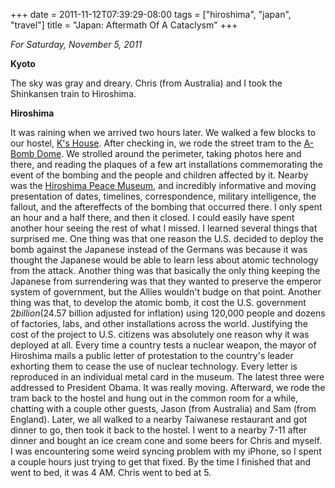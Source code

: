 +++
date = 2011-11-12T07:39:29-08:00
tags = ["hiroshima", "japan", "travel"]
title = "Japan: Aftermath Of A Cataclysm"
+++

*For Saturday, November 5, 2011*

**Kyoto**

The sky was gray and dreary. Chris (from Australia) and I took the Shinkansen train to Hiroshima.

**Hiroshima**

It was raining when we arrived two hours later. We walked a few blocks to our hostel, [K's House](https://www.hostelworld.com/st/hostels/p/30699/backpackers-hostel-k-s-house-hiroshima/). After checking in, we rode the street tram to the [A-Bomb Dome](https://www.google.com/search?q=a-bomb+dome). We strolled around the perimeter, taking photos here and there, and reading the plaques of a few art installations commemorating the event of the bombing and the people and children affected by it. Nearby was the [Hiroshima Peace Museum](https://www.google.com/search?q=hiroshima+peace+museum), and incredibly informative and moving presentation of dates, timelines, correspondence, military intelligence, the fallout, and the aftereffects of the bombing that occurred there. I only spent an hour and a half there, and then it closed. I could easily have spent another hour seeing the rest of what I missed. I learned several things that surprised me. One thing was that one reason the U.S. decided to deploy the bomb against the Japanese instead of the Germans was because it was thought the Japanese would be able to learn less about atomic technology from the attack. Another thing was that basically the only thing keeping the Japanese from surrendering was that they wanted to preserve the emperor system of government, but the Allies wouldn't budge on that point. Another thing was that, to develop the atomic bomb, it cost the U.S. government $2 billion ($24.57 billion adjusted for inflation) using 120,000 people and dozens of factories, labs, and other installations across the world. Justifying the cost of the project to U.S. citizens was absolutely one reason why it was deployed at all. Every time a country tests a nuclear weapon, the mayor of Hiroshima mails a public letter of protestation to the country's leader exhorting them to cease the use of nuclear technology. Every letter is reproduced in an individual metal card in the museum. The latest three were addressed to President Obama. It was really moving. Afterward, we rode the tram back to the hostel and hung out in the common room for a while, chatting with a couple other guests, Jason (from Australia) and Sam (from England). Later, we all walked to a nearby Taiwanese restaurant and got dinner to go, then took it back to the hostel. I went to a nearby 7-11 after dinner and bought an ice cream cone and some beers for Chris and myself. I was encountering some weird syncing problem with my iPhone, so I spent a couple hours just trying to get that fixed. By the time I finished that and went to bed, it was 4 AM. Chris went to bed at 5.
